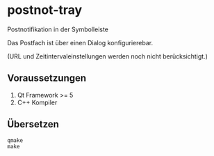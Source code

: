 postnot-tray
============

Postnotifikation in der Symbolleiste

Das Postfach ist über einen Dialog konfigurierebar.

(URL und Zeitintervaleinstellungen werden noch nicht berücksichtigt.)

Voraussetzungen
---------------

1. Qt Framework >= 5
2. C++ Kompiler

Übersetzen
----------

    qmake
    make


